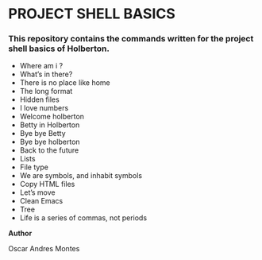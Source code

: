 # PROJECT SHELL BASICS

### This repository contains the commands written for the project shell basics of Holberton.

- Where am i ?
- What’s in there?
- There is no place like home
- The long format
- Hidden files
- I love numbers
- Welcome holberton
- Betty in Holberton
- Bye bye Betty
- Bye bye holberton
- Back to the future 
- Lists
- File type
- We are symbols, and inhabit symbols
- Copy HTML files
- Let’s move
- Clean Emacs
- Tree
- Life is a series of commas, not periods

**Author**

Oscar Andres Montes  

